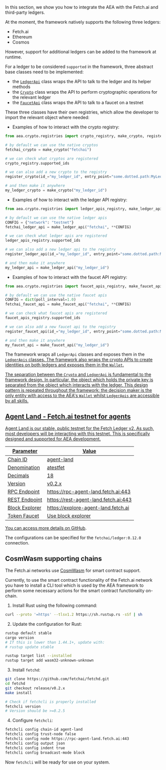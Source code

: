 In this section, we show you how to integrate the AEA with the Fetch.ai and third-party ledgers.

At the moment, the framework natively supports the following three ledgers:

- Fetch.ai
- Ethereum
- Cosmos

However, support for additional ledgers can be added to the framework at runtime.

For a ledger to be considered `supported` in the framework, three abstract base classes need to be implemented:

- the <a href="../api/crypto/base#aea.crypto.base.LedgerApi">`LedgerApi`</a> class wraps the API to talk to the ledger and its helper methods
- the <a href="../api/crypto/base#aea.crypto.base.Crypto">`Crypto`</a> class wraps the API to perform cryptographic operations for the relevant ledger
- the <a href="../api/crypto/base#aea.crypto.base.FaucetApi">`FaucetApi`</a> class wraps the API to talk to a faucet on a testnet

These three classes have their own registries, which allow the developer to import the relevant object where needed:

- Examples of how to interact with the crypto registry:

``` python
from aea.crypto.registries import crypto_registry, make_crypto, register_crypto

# by default we can use the native cryptos
fetchai_crypto = make_crypto("fetchai")

# we can check what cryptos are registered
crypto_registry.supported_ids

# we can also add a new crypto to the registry
register_crypto(id_="my_ledger_id", entry_point="some.dotted.path:MyLedgerCrypto")

# and then make it anywhere
my_ledger_crypto = make_crypto("my_ledger_id")
```

- Examples of how to interact with the ledger API registry:

``` python
from aea.crypto.registries import ledger_apis_registry, make_ledger_api, register_ledger_api

# by default we can use the native ledger apis
CONFIG = {"network": "testnet"}
fetchai_ledger_api = make_ledger_api("fetchai", **CONFIG)

# we can check what ledger apis are registered
ledger_apis_registry.supported_ids

# we can also add a new ledger api to the registry
register_ledger_api(id_="my_ledger_id", entry_point="some.dotted.path:MyLedgerApi")

# and then make it anywhere
my_ledger_api = make_ledger_api("my_ledger_id")
```

- Examples of how to interact with the faucet API registry:

``` python
from aea.crypto.registries import faucet_apis_registry, make_faucet_api, register_faucet_api

# by default we can use the native faucet apis
CONFIG = dict(poll_interval=1.0)
fetchai_faucet_api = make_faucet_api("fetchai", **CONFIG)

# we can check what faucet apis are registered
faucet_apis_registry.supported_ids

# we can also add a new faucet api to the registry
register_faucet_api(id_="my_ledger_id", entry_point="some.dotted.path:MyLedgerFaucetApi")

# and then make it anywhere
my_faucet_api = make_faucet_api("my_ledger_id")
```

The framework wraps all `LedgerApi` classes and exposes them in the <a href="../api/crypto/ledger_apis#aea.crypto.base.LedgerApis">`LedgerApis` classes. The framework also wraps the crypto APIs to create identities on both ledgers and exposes them in the `Wallet`.

The separation between the `Crypto` and `LedgerApi` is fundamental to the framework design. In particular, the object which holds the private key is separated from the object which interacts with the ledger. This design pattern is repeated throughout the framework: the decision maker is the only entity with access to the AEA's `Wallet` whilst `LedgerApis` are accessible by all skills.

## Agent Land - Fetch.ai testnet for agents

Agent Land is our stable, public testnet for the Fetch Ledger v2. As such, most developers will be interacting with this testnet. This is specifically designed and supported for AEA development.


| Parameter      | Value                                                                      |
| -------------- | -------------------------------------------------------------------------- |
| Chain ID       | agent-land                                                                 |
| Denomination   | atestfet                                                                   |
| Decimals       | 18                                                                         |
| Version        | v0.2.x                                                                     |
| RPC Endpoint   | https://rpc-agent-land.fetch.ai:443                            |
| REST Endpoint  | https://rest-agent-land.fetch.ai:443                            |
| Block Explorer | <a href="https://explore-agent-land.fetch.ai" target="_blank">https://explore-agent-land.fetch.ai</a> |
| Token Faucet   | Use block explorer                                                         |

You can access more details on <a href="https://github.com/fetchai/networks-agentland" target="_blank">GitHub</a>.

The configurations can be specified for the `fetchai/ledger:0.12.0` connection.

## CosmWasm supporting chains

The Fetch.ai networks use <a href="https://docs.cosmwasm.com" target="_blank">CosmWasm</a> for smart contract support.

Currently, to use the smart contract functionality of the Fetch.ai network you have to install a CLI tool which is used by the AEA framework to perform some necessary actions for the smart contract functionality on-chain.

1. Install Rust using the following command:

``` bash 
curl --proto '=https' --tlsv1.2 https://sh.rustup.rs -sSf | sh
```

2. Update the configuration for Rust:

``` bash
rustup default stable
cargo version
# If this is lower than 1.44.1+, update with:
# rustup update stable

rustup target list --installed
rustup target add wasm32-unknown-unknown
```

3. Install `fetchd`:

``` bash
git clone https://github.com/fetchai/fetchd.git
cd fetchd
git checkout release/v0.2.x
make install

# Check if fetchcli is properly installed
fetchcli version
# Version should be >=0.2.5
```

4. Configure `fetchcli`:

``` bash
fetchcli config chain-id agent-land
fetchcli config trust-node false
fetchcli config node https://rpc-agent-land.fetch.ai:443
fetchcli config output json
fetchcli config indent true
fetchcli config broadcast-mode block
```

Now `fetchcli` will be ready for use on your system.
